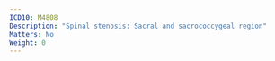 ```yaml
---
ICD10: M4808
Description: "Spinal stenosis: Sacral and sacrococcygeal region"
Matters: No
Weight: 0
---
```


